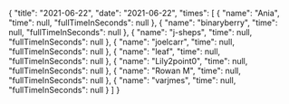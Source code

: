 {
  "title": "2021-06-22",
  "date": "2021-06-22",
  "times": [
    {
      "name": "Ania",
      "time": null,
      "fullTimeInSeconds": null
    },
    {
      "name": "binaryberry",
      "time": null,
      "fullTimeInSeconds": null
    },
    {
      "name": "j-sheps",
      "time": null,
      "fullTimeInSeconds": null
    },
    {
      "name": "joelcarr",
      "time": null,
      "fullTimeInSeconds": null
    },
    {
      "name": "leaf",
      "time": null,
      "fullTimeInSeconds": null
    },
    {
      "name": "Lily2point0",
      "time": null,
      "fullTimeInSeconds": null
    },
    {
      "name": "Rowan M",
      "time": null,
      "fullTimeInSeconds": null
    },
    {
      "name": "varjmes",
      "time": null,
      "fullTimeInSeconds": null
    }
  ]
}